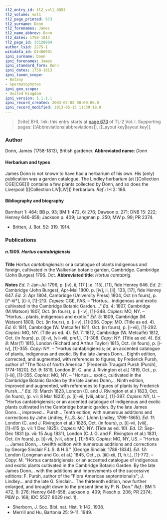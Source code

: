 ```yaml
---
tl2_entry_id: tl2_vol1_0853
tl2_volume: vol1
tl2_page_printed: 673
tl2_surname: Donn
tl2_forenames: James
tl2_name_abbrev: Donn
tl2_dates: 1758-1813
tl2_page_id: 33120804
author_lsid: 2275-1
wikidata_id: Q1466901
ipni_surname: Donn
ipni_forenames: James
ipni_standard_form: Donn
ipni_dates: 1758-1813
ipni_taxon_scope: 
- Botany
- Spermatophytes
ipni_geo_scope: 
- United Kingdom
ipni_version: 1.1.1.1
ipni_record_created: 2003-07-02 00:00:00.0
ipni_record_modified: 2013-05-15 11:39:18.0
---
```



> [!cite] BHL link: this entry starts at [page 673](https://www.biodiversitylibrary.org/page/33120804) of TL-2 Vol. I.
> Supporting pages: [[Abbreviations|abbreviations]], [[Layout key|layout key]].

### Author

Donn, James (1758-1813), British gardener. 
**Abbreviated name**: *Donn*

#### Herbarium and types

James Donn is not known to have had a herbarium of his own. His (only) publication was a garden catalogue. The Lindley herbarium (at [[Collection CGE|CGE]]) contains a few plants collected by Donn, and so does the Liverpool ([[Collection LIV|LIV]]) herbarium.
*Ref*.: IH 2: 166.

#### Bibliography and biography

Barnhart 1: 464; BB p. 93; BM 1: 472, 6: 276; Dawson p. 271; DNB 15: 222; Henrey 646-658; Jackson p. 409; Langman p. 250; MW p. 99; PR 2374.
- Britten, J. Bot. 52: 319. 1914.

### Publications

##### n.1505. Hortus cantabrigiensis

**Title**
*Hortus cantabrigiensis*: or a catalogue of plants indigenous and foreign, cultivated in the Walkerian botanic garden, Cambridge. Cambridge (John Burges) 1796. Oct.
**Abbreviated title**: *Hortus cantabrig.*

**Notes**
*Ed. 1*: Jan-Jul 1796, p. \[iv\], ii, 117 \[i.e. 115\], \[11\], fide Henrey 646.
*Ed. 2*: Cambridge (John Burges), Apr-Mai 1800, p. \[iv\], ii, \[ii\], 133, \[17\], fide Henrey 647.
*Ed. 3*: Apr 1804, Cambridge (University Press) 1804, Oct (in fours), p. \[i\*-iii\*\], \[i\]-ii, \[1\]-210. *Copies*: CGE, FAS. – "Hortus... indigenous and exotic cultivated in the Cambridge Botanic Garden...."
*Ed. 4*: 1807, Cambridge (M.Watson) 1807, Oct. (in fours), p. \[i-iv\], \[1\]-248. *Copies*: MO, NY. – "Hortus... plants, indigenous and exotic."
*Ed. 5*: 1809, Cambridge (M. Watson) 1809, Oct. (in fours), p. \[i-iv\], \[1\]-266. *Copy*: MO. (Title as ed. 4).
*Ed. 6*: 1811, Cambridge (W. Metcalfe) 1811, Oct. (in fours), p. \[i-vii\], \[1\]-292. *Copies*: MO, NY. (Title as ed. 4).
*Ed*. 7: 1812, Cambridge (W. Metcalfe) 1812, Oct. (in fours), p. \[i\]-vi, \[vii-viii, pref.\], \[1\]-308. *Copy*: NY. (Title as ed. 4).
*Ed. 8*: Mar(?) 1815, London (Richard and Arthur Taylor) 1815, Oct. (in fours), p. \[i-iv\], \[1\]-355. *Copy*: NY. – "Hortus cantabrigiensis; or, an accented catalogue of plants, indigenous and exotic. By the late James Donn... Eighth edition, corrected, and augmented, with references to figures, by Frederick Pursh, author of "The flora of North America." \[Frederick Traugott Pursh (Pursh), 1774-1820\].
*Ed. 9*: 1819, London (F. C. and J. Rivington et al.) 1819, Oct., p. \[i-iii\], \[1\]-355. *Copies*: MO, NY. – "Hortus... exotic, cultivated in the Cambridge Botanic Garden by the late James Donn,... Ninth edition, improved and augmented, with references to figures of plants by Frederick Pursh...."
*Ed. 10*: March 1823, London (C. and J. Rivington et al.) 1823, Oct. (in fours), (p. vii: 8 Mar 1823), p. \[i\]-vii, \[viii, abbr.\], \[1\]-397. *Copies*: NY, U. – "Hortus cantabrigiensis; or an accented catalogue of indigenous and exotic plants cultivated in the Cambridge botanic garden. By the late James Donn..., improved... Pursh... Tenth edition, with numerous additions and corrections by John Lindley, F.L.S. &c." \[John Lindley, 1799-1865\].
*Ed. 11*: London (C. and J. Rivington et al.) 1826, Oct. (in fours), p. \[i\]-vii, \[viii\], \[1\]-415 (p. vii: 1 Dec 1825). *Copies*: MO, NY. (Tide as ed. 10).
*Ed. 12*: Sep-Dec 1831 (p. vii: 15 Aug 1831), London (C.J. G. and F. Rivington et al.) 1831, Oct. (in fours), p. \[i\]-vii, \[viii, abbr.\], \[1\]-543. *Copies*: MO, NY, US. – "Hortus ... James Donn,... twelfth edition with numerous additions and corrections by George Sinclair F.L.S. & H.S." \[George Sinclair, 1786-1834\].
*Ed. 13*: London (Longman and Co. et al.) 1845, Oct., p. \[iii\]-xii, \[1, h.t.\], \[1\]-772. – *Copy*: M.
"Hortus cantabrigiensis; or an accented catalogue of indigenous and exotic plants cultivated in the Cambridge Botanic Garden. By the late James Donn... with the additions and improvements of the successive editions: F. Pursh, author of the "Flora Americae septentrionalis"; J. Lindley... and the late G. Sinclair... The thirteenth edition, now further enlarged, and brought down to the present time by P. N. Don."
*Ref*.: BM 1: 472, 6: 276; Henrey 646-658; Jackson p. 409; Plesch p. 206; PR 2374; P&W p. 168; IDC 5527. 8029 (ed. 1).
- Sherborn, J. Soc. Bibl. nat. Hist. 1: 142. 1938.
- Merrill and Hu, Bartonia 25: 9-11. 1949.

